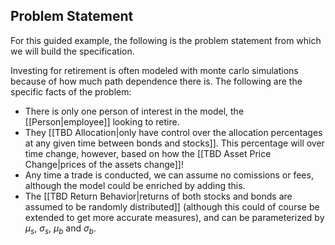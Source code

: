## Problem Statement

For this guided example, the following is the problem statement from which we will build the specification.

Investing for retirement is often modeled with monte carlo simulations because of how much path dependence there is. The following are the specific facts of the problem:
- There is only one person of interest in the model, the [[Person|employee]] looking to retire.
- They [[TBD Allocation|only have control over the allocation percentages at any given time between bonds and stocks]]. This percentage will over time change, however, based on how the [[TBD Asset Price Change|prices of the assets change]]!
- Any time a trade is conducted, we can assume no comissions or fees, although the model could be enriched by adding this.
- The [[TBD Return Behavior|returns of both stocks and bonds are assumed to be randomly distributed]] (although this could of course be extended to get more accurate measures), and can be parameterized by $\mu_s$, $\sigma_s$, $\mu_b$ and $\sigma_b$.